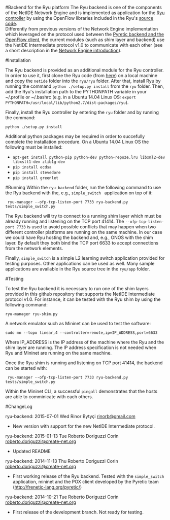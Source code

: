 #Backend for the Ryu platform
The Ryu backend is one of the components of the NetIDE Network Engine and is implemented as application for the [Ryu controller](http://osrg.github.io/ryu/) by using the OpenFlow libraries included in the Ryu's [source code](https://github.com/osrg/ryu).  
Differently from previous versions of the Network Engine implementation which leveraged on the protocol used between the [Pyretic backend and the OpenFlow client](http://www.cs.princeton.edu/~jrex/papers/pyretic13.pdf), the current modules (such as shim layer and backend) use the NetIDE Intermediate protocol v1.0 to communicate with each other (see a short description in the [Network Engine introduction](https://github.com/fp7-netide/Engine)).

#Installation

The Ryu backend is provided as an additional module for the Ryu controller. In order to use it, first clone the Ryu code (from [here](https://github.com/osrg/ryu)) on a local machine and copy the ```netide``` folder into the ```ryu/ryu``` folder. After that, install Ryu by running the command ```python ./setup.py install``` from the ```ryu``` folder.
Then, add the Ryu's installation path to the PYTHONPATH variable in your ~/.profile or ~/.bashrc (e.g. in a Ubuntu 14.04 Linux OS: ```export PYTHONPATH=/usr/local/lib/python2.7/dist-packages/ryu```).

Finally, install the Ryu controller by entering the ```ryu``` folder and by running the command:

```python ./setup.py install```

Additional python packages may be required in order to succefully complete the installation procedure. On a Ubuntu 14.04 Linux OS the following must be installed:
* ```apt-get install python-pip python-dev python-repoze.lru libxml2-dev libxslt1-dev zlib1g-dev```
* ```pip install ecdsa```
* ```pip install stevedore```
* ```pip install greenlet```

#Running
Within the  ```ryu-backend``` folder, run the following command to use the Ryu backend with the, e.g., ```simple_switch ``` application on top of it:

``` ryu-manager --ofp-tcp-listen-port 7733 ryu-backend.py tests/simple_switch.py```

The Ryu backend will try to connect to a running shim layer which must be already running and listening on the TCP port 41414.
The ```--ofp-tcp-listen-port 7733``` is used to avoid possible conflicts that may happen when two different controller platforms are running on the same machine. In our case we could have Ryu hosting the backend and, e.g., ONOS with the shim layer. By default they both bind the TCP port 6633 to accept connections from the network elements.

Finally, ```simple_switch``` is a simple L2 learning switch application provided for testing purposes. Other applications can be used as well. Many sample applications are available in the Ryu source tree in the ```ryu/app``` folder.

#Testing

To test the Ryu backend it is necessary to run one of the shim layers provided in this github repository that supports the NetIDE Intermediate protocol v1.0.
For instance, it can be tested with the Ryu shim by using the following command:
```
ryu-manager ryu-shim.py
```

A network emulator such as Mininet can be used to test the software:
```
sudo mn --topo linear,4 --controller=remote,ip=IP_ADDRESS,port=6633
```
Where IP_ADDRESS is the IP address of the machine where the Ryu and the shim layer are running. The IP address specification is not needed when Ryu and Mininet are running on the same machine.

Once the Ryu shim is running and listening on TCP port 41414, the backend can be started with:

``` ryu-manager --ofp-tcp-listen-port 7733 ryu-backend.py tests/simple_switch.py```

Within the Mininet CLI, a successful ```pingall``` demonstrates that the hosts are able to comminicate with each others.


#ChangeLog

ryu-backend: 2015-07-01 Wed Rinor Bytyçi <rinorb@gmail.com>

  * New version with support for the new NetIDE Intermediate protocol.

ryu-backend: 2015-01-13 Tue Roberto Doriguzzi Corin roberto.doriguzzi@create-net.org

* Updated README

ryu-backend: 2014-11-13 Thu Roberto Doriguzzi Corin roberto.doriguzzi@create-net.org

* First working release of the Ryu backend. Tested with the ```simple_switch``` application, mininet and the POX client developed by the Pyretic team (http://frenetic-lang.org/pyretic/)

ryu-backend: 2014-10-21 Tue Roberto Doriguzzi Corin roberto.doriguzzi@create-net.org

* First release of the development branch. Not ready for testing.
